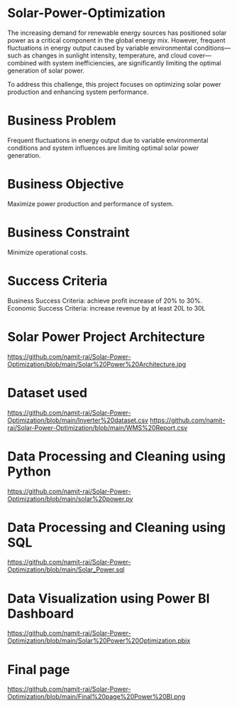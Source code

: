 # Solar-Power-Optimization

The increasing demand for renewable energy sources has positioned solar power as a critical component in the global energy mix. However, frequent fluctuations in energy output caused by variable environmental conditions—such as changes in sunlight intensity, temperature, and cloud cover—combined with system inefficiencies, are significantly limiting the optimal generation of solar power.

To address this challenge, this project focuses on optimizing solar power production and enhancing system performance. 

# Business Problem
Frequent fluctuations in energy output due to variable environmental conditions and system influences are limiting optimal solar power generation.

# Business Objective
Maximize power production and performance of system.

# Business Constraint
Minimize operational costs.

#  Success Criteria
Business Success Criteria: achieve profit increase of 20% to 30%.
Economic Success Criteria: increase revenue by at least 20L to 30L


# Solar Power Project Architecture
https://github.com/namit-rai/Solar-Power-Optimization/blob/main/Solar%20Power%20Architecture.jpg

#  Dataset used
https://github.com/namit-rai/Solar-Power-Optimization/blob/main/Inverter%20dataset.csv
https://github.com/namit-rai/Solar-Power-Optimization/blob/main/WMS%20Report.csv

#  Data Processing and Cleaning using Python
https://github.com/namit-rai/Solar-Power-Optimization/blob/main/solar%20power.py

#  Data Processing and Cleaning using SQL
https://github.com/namit-rai/Solar-Power-Optimization/blob/main/Solar_Power.sql

#  Data Visualization using Power BI Dashboard
https://github.com/namit-rai/Solar-Power-Optimization/blob/main/Solar%20Power%20Optimization.pbix

#  Final page
https://github.com/namit-rai/Solar-Power-Optimization/blob/main/Final%20page%20Power%20BI.png

